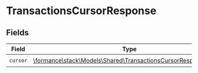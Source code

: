 # TransactionsCursorResponse


## Fields

| Field                                                                                                                     | Type                                                                                                                      | Required                                                                                                                  | Description                                                                                                               |
| ------------------------------------------------------------------------------------------------------------------------- | ------------------------------------------------------------------------------------------------------------------------- | ------------------------------------------------------------------------------------------------------------------------- | ------------------------------------------------------------------------------------------------------------------------- |
| `cursor`                                                                                                                  | [\formance\stack\Models\Shared\TransactionsCursorResponseCursor](../../Models/Shared/TransactionsCursorResponseCursor.md) | :heavy_check_mark:                                                                                                        | N/A                                                                                                                       |